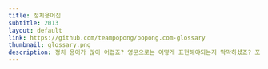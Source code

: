 ```yaml
---
title: 정치용어집
subtitle: 2013
layout: default
link: https://github.com/teampopong/popong.com-glossary
thumbnail: glossary.png
description: 정치 용어가 많이 어렵죠? 영문으로는 어떻게 표현해야되는지 막막하셨죠? 포퐁 정치용어집에서 빠르게 검색해보세요! (서비스는 종료하고 코드만 제공합니다.)
---
```

